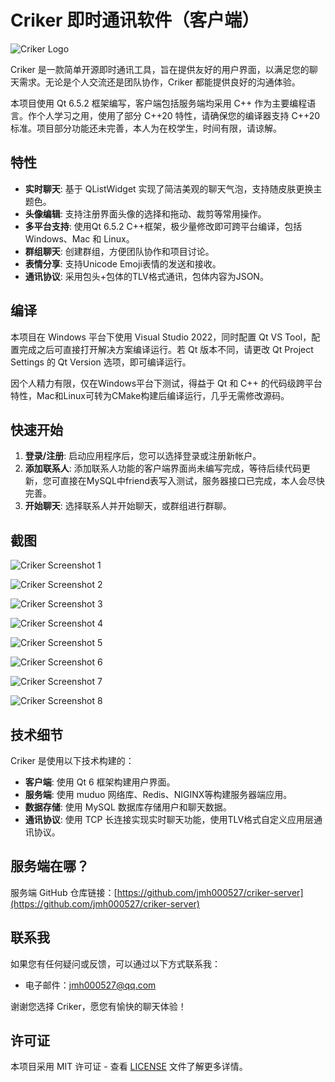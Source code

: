# Criker 即时通讯软件（客户端）

![Criker Logo](images/qq_detective.png)

Criker 是一款简单开源即时通讯工具，旨在提供友好的用户界面，以满足您的聊天需求。无论是个人交流还是团队协作，Criker 都能提供良好的沟通体验。

本项目使用 Qt 6.5.2 框架编写，客户端包括服务端均采用 C++ 作为主要编程语言。作个人学习之用，使用了部分 C++20 特性，请确保您的编译器支持 C++20 标准。项目部分功能还未完善，本人为在校学生，时间有限，请谅解。

## 特性

- **实时聊天**: 基于 QListWidget 实现了简洁美观的聊天气泡，支持随皮肤更换主题色。
- **头像编辑**: 支持注册界面头像的选择和拖动、裁剪等常用操作。
- **多平台支持**: 使用Qt 6.5.2 C++框架，极少量修改即可跨平台编译，包括 Windows、Mac 和 Linux。
- **群组聊天**: 创建群组，方便团队协作和项目讨论。
- **表情分享**: 支持Unicode Emoji表情的发送和接收。
- **通讯协议**: 采用包头+包体的TLV格式通讯，包体内容为JSON。

## 编译

本项目在 Windows 平台下使用 Visual Studio 2022，同时配置 Qt VS Tool，配置完成之后可直接打开解决方案编译运行。若 Qt 版本不同，请更改 Qt Project Settings 的 Qt Version 选项，即可编译运行。

因个人精力有限，仅在Windows平台下测试，得益于 Qt 和 C++ 的代码级跨平台特性，Mac和Linux可转为CMake构建后编译运行，几乎无需修改源码。

## 快速开始

1. **登录/注册**: 启动应用程序后，您可以选择登录或注册新帐户。
2. **添加联系人**: 添加联系人功能的客户端界面尚未编写完成，等待后续代码更新，您可直接在MySQL中friend表写入测试，服务器接口已完成，本人会尽快完善。
3. **开始聊天**: 选择联系人并开始聊天，或群组进行群聊。

## 截图

![Criker Screenshot 1](images/screenshot1.png)

![Criker Screenshot 2](images/screenshot2.png)

![Criker Screenshot 3](images/screenshot3.png)

![Criker Screenshot 4](images/screenshot4.png)

![Criker Screenshot 5](images/screenshot5.png)

![Criker Screenshot 6](images/screenshot6.png)

![Criker Screenshot 7](images/screenshot7.png)

![Criker Screenshot 8](images/screenshot8.png)

## 技术细节

Criker 是使用以下技术构建的：

- **客户端**: 使用 Qt 6 框架构建用户界面。
- **服务端**: 使用 muduo 网络库、Redis、NIGINX等构建服务器端应用。
- **数据存储**: 使用 MySQL 数据库存储用户和聊天数据。
- **通讯协议**: 使用 TCP 长连接实现实时聊天功能，使用TLV格式自定义应用层通讯协议。

## 服务端在哪？

服务端 GitHub 仓库链接：[https://github.com/jmh000527/criker-server](https://github.com/jmh000527/criker-server)

## 联系我

如果您有任何疑问或反馈，可以通过以下方式联系我：

- 电子邮件：jmh000527@qq.com

谢谢您选择 Criker，愿您有愉快的聊天体验！

## 许可证

本项目采用 MIT 许可证 - 查看 [LICENSE](LICENSE) 文件了解更多详情。

